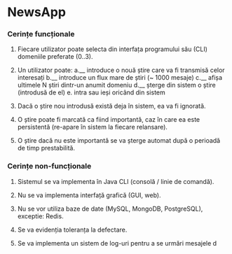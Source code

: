 # NewsApp

### Cerințe funcționale
1. Fiecare utilizator poate selecta din interfața programului său (CLI) domeniile preferate (0..3).

2. Un utilizator poate:
	a.__ introduce o nouă știre care va fi transmisă celor interesați
	b.__ introduce un flux mare de știri (~ 1000 mesaje)
	c.__ afișa ultimele N știri dintr-un anumit domeniu
	d.__ șterge din sistem o știre (introdusă de el)
	e. intra sau ieși oricând din sistem

3. Dacă o știre nou introdusă există deja în sistem, ea va fi ignorată.

4. O știre poate fi marcată ca fiind importantă, caz în care ea este persistentă (re-apare în
sistem la fiecare relansare).

5. O știre dacă nu este importantă se va șterge automat după o perioadă de timp prestabilită.

### Cerințe non-funcționale
1. Sistemul se va implementa în Java CLI (consolă / linie de comandă).

2. Nu se va implementa interfață grafică (GUI, web).

3. Nu se vor utiliza baze de date (MySQL, MongoDB, PostgreSQL), exceptie: Redis.

4. Se va evidenția toleranța la defectare.

5. Se va implementa un sistem de log-uri pentru a se urmări mesajele d


